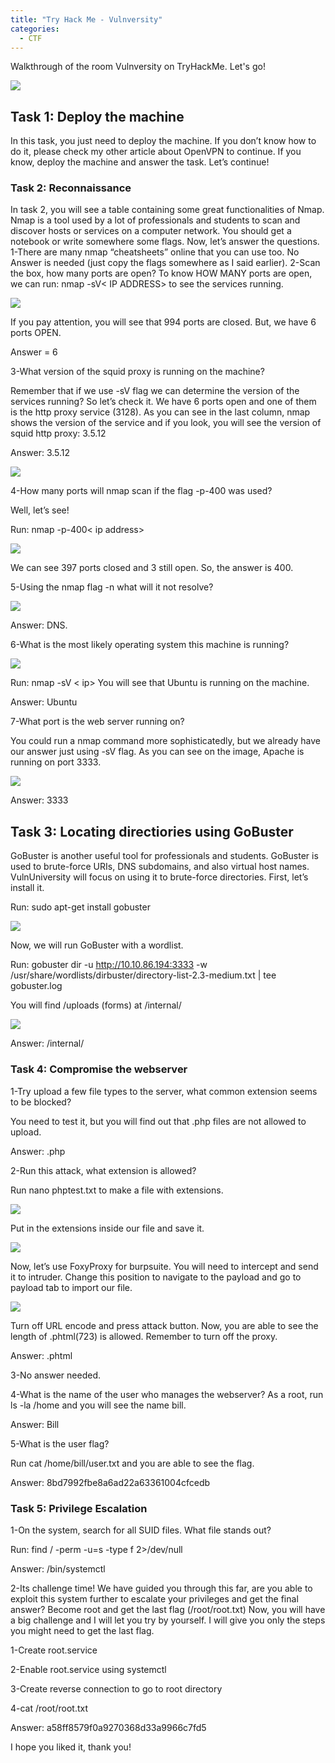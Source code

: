```yaml
---
title: "Try Hack Me - Vulnversity"
categories:
  - CTF
---
```


Walkthrough of the room Vulnversity on TryHackMe. Let's go!

![](https://blogfelipe.com/assets/images/vulnversity-01.png)

## Task 1: Deploy the machine

In this task, you just need to deploy the machine. If you don’t know how to do it, please check my other article about OpenVPN to continue. If you know, deploy the machine and answer the task. Let’s continue!

### Task 2: Reconnaissance

In task 2, you will see a table containing some great functionalities of Nmap. Nmap is a tool used by a lot of professionals and students to scan and discover hosts or services on a computer network. You should get a notebook or write somewhere some flags. Now, let’s answer the questions.
1-There are many nmap “cheatsheets” online that you can use too.
No Answer is needed (just copy the flags somewhere as I said earlier).
2-Scan the box, how many ports are open?
To know HOW MANY ports are open, we can run: nmap -sV< IP ADDRESS> to see the services running.

![](https://blogfelipe.com/assets/images/vulnversity-02.png)

If you pay attention, you will see that 994 ports are closed. But, we have 6 ports OPEN.

Answer = 6

3-What version of the squid proxy is running on the machine?

Remember that if we use -sV flag we can determine the version of the services running? So let’s check it. We have 6 ports open and one of them is the http proxy service (3128). As you can see in the last column, nmap shows the version of the service and if you look, you will see the version of squid http proxy: 3.5.12

Answer: 3.5.12

![](https://blogfelipe.com/assets/images/vulnversity-03.png)

4-How many ports will nmap scan if the flag -p-400 was used?

Well, let’s see!

Run: nmap -p-400< ip address>

![](https://blogfelipe.com/assets/images/vulnversity-04.png)

We can see 397 ports closed and 3 still open. So, the answer is 400.

5-Using the nmap flag -n what will it not resolve?

![](https://blogfelipe.com/assets/images/vulnversity-05.png)

Answer: DNS.

6-What is the most likely operating system this machine is running?

![](https://blogfelipe.com/assets/images/vulnversity-06.png)

Run: nmap -sV < ip>
You will see that Ubuntu is running on the machine.

Answer: Ubuntu

7-What port is the web server running on?

You could run a nmap command more sophisticatedly, but we already have our answer just using -sV flag. As you can see on the image, Apache is running on port 3333.

![](https://blogfelipe.com/assets/images/vulnversity-07.png)

Answer: 3333

## Task 3: Locating directiories using GoBuster

GoBuster is another useful tool for professionals and students. GoBuster is used to brute-force URIs, DNS subdomains, and also virtual host names. VulnUniversity will focus on using it to brute-force directories.
First, let’s install it.

Run: sudo apt-get install gobuster

![](https://blogfelipe.com/assets/images/vulnversity-08.png)

Now, we will run GoBuster with a wordlist.

Run: gobuster dir -u http://10.10.86.194:3333 -w /usr/share/wordlists/dirbuster/directory-list-2.3-medium.txt | tee gobuster.log

You will find /uploads (forms) at /internal/

![](https://blogfelipe.com/assets/images/vulnversity-09.png)

Answer: /internal/

### Task 4: Compromise the webserver

1-Try upload a few file types to the server, what common extension seems to be blocked?

You need to test it, but you will find out that .php files are not allowed to upload.

Answer: .php

2-Run this attack, what extension is allowed?

Run nano phptest.txt to make a file with extensions.

![](https://blogfelipe.com/assets/images/vulnversity-10.png)

Put in the extensions inside our file and save it.

![](https://blogfelipe.com/assets/images/vulnversity-11.png)

Now, let’s use FoxyProxy for burpsuite. You will need to intercept and send it to intruder. Change this position to navigate to the payload and go to payload tab to import our file.

![](https://blogfelipe.com/assets/images/vulnversity-12.png)

Turn off URL encode and press attack button. Now, you are able to see the length of .phtml(723) is allowed. Remember to turn off the proxy.

Answer: .phtml	

3-No answer needed.

4-What is the name of the user who manages the webserver?
As a root, run ls -la /home and you will see the name bill.

Answer: Bill

5-What is the user flag?

Run cat /home/bill/user.txt and you are able to see the flag.

Answer: 8bd7992fbe8a6ad22a63361004cfcedb

### Task 5: Privilege Escalation

1-On the system, search for all SUID files. What file stands out?

Run: find / -perm -u=s -type f 2>/dev/null

Answer: /bin/systemctl

2-Its challenge time! We have guided you through this far, are you able to exploit this system further to escalate your privileges and get the final answer? Become root and get the last flag (/root/root.txt)
Now, you will have a big challenge and I will let you try by yourself. I will give you only the steps you might need to get the last flag.

1-Create root.service

2-Enable root.service using systemctl

3-Create reverse connection to go to root directory

4-cat /root/root.txt

Answer: a58ff8579f0a9270368d33a9966c7fd5

I hope you liked it, thank you!